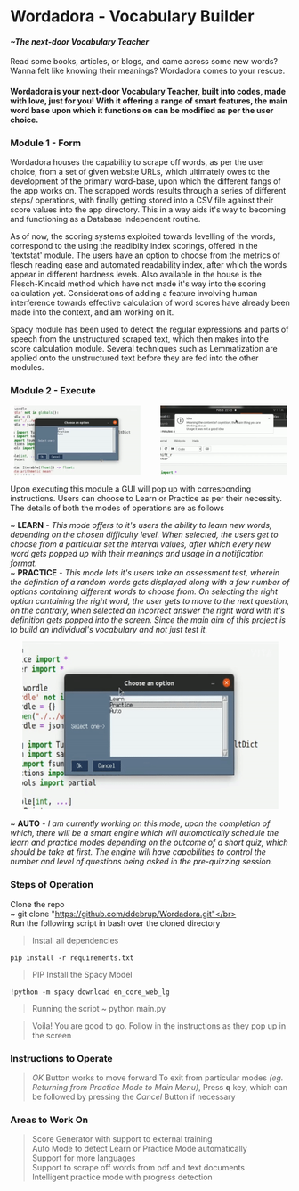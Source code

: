 # Wordadora - Vocabulary Builder 
#### *~The next-door Vocabulary Teacher*
Read some books, articles, or blogs, and came across some new words? Wanna felt like knowing their meanings? Wordadora comes to your rescue.

#### Wordadora is your next-door Vocabulary Teacher, built into codes, made with love, just for you! With it offering a range of smart features, the main word base upon which it functions on can be modified as per the user choice.

### Module 1 - Form
Wordadora houses the capability to scrape off words, as per the user choice, from a set of given website URLs, which ultimately owes to the development of the primary word-base, upon which the different fangs of the app works on. The scrapped words results through a series of different steps/ operations, with finally getting stored into a CSV file against their score values into the app directory. This in a way aids it's way to becoming and functioning as a Database Independent routine.

As of now, the scoring systems exploited towards levelling of the words, correspond to the using the readibilty index scorings, offered in the 'textstat' module. The users have an option to choose from the metrics of flesch reading ease and automated readability index, after which the words appear in different hardness levels. Also available in the house is the Flesch-Kincaid method which have not made it's way into the scoring calculation yet. Considerations of adding a feature involving human interference towards effective calculation of word scores have already been made into the context, and am working on it.


Spacy module has been used to detect the regular expressions and parts of speech from the unstructured scraped text, which then makes into the score calculation module. Several techniques such as Lemmatization are applied onto the unstructured text before they are fed into the other modules.

### Module 2 - Execute 
<p align="center">
  <img alt="GIF1" src="https://github.com/ddebrup/Wordadora/blob/main/Images/Learn01.gif" width="45%">
&nbsp; &nbsp; &nbsp; &nbsp;
  <img alt="GIF2" src="https://github.com/ddebrup/Wordadora/blob/main/Images/Learn02.gif" width="45%">
</p>
Upon executing this module a GUI will pop up with corresponding instructions. Users can choose to Learn or Practice as per their necessity. The details of both the modes of operations are as follows </br>


~ **LEARN** - *This mode offers to it's users the ability to learn new words, depending on the chosen difficulty level. When selected, the users get to choose from a particular set the interval values, after which every new word gets popped up with their meanings and usage in a notification format.* </br>
~ **PRACTICE** - *This mode lets it's users take an assessment test, wherein the definition of a random words gets displayed along with a few number of options containing different words to choose from. On selecting the right option containing the right word, the user gets to move to the next question, on the contrary, when selected an incorrect answer the right word with it's definition gets popped into the screen. Since the main aim of this project is to build an individual's vocabulary and not just test it.* 
<p align="center">
  <img width="460" height="300" src="https://github.com/ddebrup/Wordadora/blob/main/Images/Practice.gif">

~ **AUTO** - *I am currently working on this mode, upon the completion of which, there will be a smart engine which will automatically schedule the learn and practice modes depending on the outcome of a short quiz, which should be take at first. The engine will have capabilities to control the number and level of questions being asked in the pre-quizzing session.*

### Steps of Operation

Clone the repo<br>
~ git clone "https://github.com/ddebrup/Wordadora.git"</br>
<br>
Run the following script in bash over the cloned directory<br>
> Install all dependencies
```
pip install -r requirements.txt
```
> PIP Install the Spacy Model 
```
!python -m spacy download en_core_web_lg 
```
> Running the script
~ python main.py<br>

> Voila! You are good to go. Follow in the instructions as they pop up in the screen

### Instructions to Operate

> *OK* Button works to move forward
> To exit from particular modes *(eg. Returning from Practice Mode to Main Menu)*, Press **q** key, which can be followed by pressing the *Cancel* Button if necessary

### Areas to Work On

> Score Generator with support to external training</br>
> Auto Mode to detect Learn or Practice Mode automatically</br>
> Support for more languages</br>
> Support to scrape off words from pdf and text documents</br>
> Intelligent practice mode with progress detection






